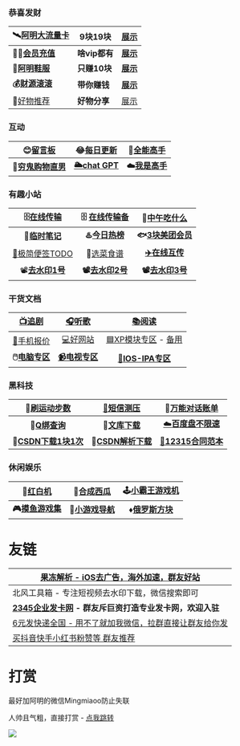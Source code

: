 ### 恭喜发财

| **🛰️[阿明大流量卡](https://haokawx.lot-ml.com/Product/Index/235198)** | **9块19块**   | **[展示](https://pic.rmb.bdstatic.com/bjh/user/ab6aac09a150aeae7975504b0efa3bcb.jpeg)** |
| ------------------------------------------------------------ | ------------- | ------------------------------------------------------------ |
| **🙆‍♂️[会员充值](http://shangzhang.99kami.com?parent_code=1005451)** | **啥vip都有** | **[展示](https://pic.rmb.bdstatic.com/bjh/user/7cbab56804a197c51ae78d610810cd1b.jpeg)** |
| **👟[阿明鞋服](https://gitee.com/aminggoodboy/image/raw/master/img/202403052135773.webp)** | **只赚10块**  | **[展示](https://support.qq.com/products/411304/post/170464300074834145/)** |
| **💰[财源滚滚](https://wk.haoruan.cc/doc/132/)**              | **带你赚钱**  | **[展示](https://pic.rmb.bdstatic.com/bjh/user/9d07da10116e0ca35c48b76e63d8ea29.jpeg)** |
| 🚚[好物推荐](https://flowus.cn/haoruan/share/2f43cabb-3130-4d54-9262-aecab80e4fa3?code=1RC7QN) | **好物分享**  | [展示](https://flowus.cn/haoruan/share/2f43cabb-3130-4d54-9262-aecab80e4fa3?code=1RC7QN) |

### 互动

|       😊[留言板](https://support.qq.com/product/411304)       |   😂[每日更新](https://wk.haoruan.cc/doc/153/)   | 🤺[全能高手](https://kdocs.cn/l/ckSWdSS65MFS)  |
| :----------------------------------------------------------: | :---------------------------------------------: | --------------------------------------------- |
| **👻[穷鬼购物直男](https://flowus.cn/haoruan/share/821bd9ed-93f9-4425-9489-05680ca73790)** | **[🌥️chat GPT](https://wk.haoruan.cc/doc/104/)** | **☁️[我是高手](https://f.wps.cn/g/mgpOUvYU/)** |

### 有趣小站

|    🗄️[在线传输](https://www.transmoe.com/)     | 🗄️ [在线传输备](https://easychuan.cn/ "备用") |             🍚[中午吃什么](http://chishenme.xyz/)             |
| :-------------------------------------------: | :------------------------------------------: | :----------------------------------------------------------: |
|     **📒[临时笔记](https://bijici.com/)**      |    **♨️[今日热榜](https://tophub.today/)**    | **🐟[3块美团会员](https://flowus.cn/haoruan/share/1e16994c-1ef4-47f9-9c21-21c6c3ba01a0)** |
| [📑极简便签TODO](https://www.ricocc.com/todo/) |   🍛[选菜食谱](https://cook.yunyoujun.cn/)    |              **[✈️在线互传](https://yunge.in/)**              |
|  📽️[**去水印1号**](https://dy.kukutool.com/)   |   **📽️[去水印2号](https://api.spapi.cn/)**    |        **📽️[去水印3号](https://www.dy114.com/douyin)**        |

### 干货文档

|   [📺**追剧**](https://wk.haoruan.cc/doc/103/)   |   [🎧**听歌**](https://wk.haoruan.cc/doc/101/)   |          [📚**阅读**](https://wk.haoruan.cc/doc/99/)          |
| :---------------------------------------------: | :---------------------------------------------: | :----------------------------------------------------------: |
|       [🧭手机报价](https://bj.haoruan.cc/)       |    [💻好网站](https://wk.haoruan.cc/doc/116/)    | [🟦XP模块专区](https://flowery-espadrille-695.notion.site/XP-a7667b75eafb4ebb9c5dd23784e98bee) - [备用](https://www.yuque.com/yuqueyonghuxd6cxl/qdzxvy/bgbnhio8qwwgbypv) |
| **🖱️[电脑专区](https://wk.haoruan.cc/doc/112/)** | [**📹电视专区**](https://wk.haoruan.cc/doc/100/) |      [🍎**IOS-IPA专区**](https://wk.haoruan.cc/doc/105/)      |

### 黑科技

|          🏃[刷运动步数](https://bushu.faithxy.com/)           |        [📵短信测压](https://text.is/dxcy)        | 💭[万能对话账单](https://tool.dvgod.com/index.html)  |
| :----------------------------------------------------------: | :---------------------------------------------: | :-------------------------------------------------: |
| **🐧[Q绑查询](https://www.xiaoyangtongzhi.cn/link/qqchaxun/qqchaxun.html)** | **📃[文库下载](https://wk.haoruan.cc/doc/111/)** | [☁️**百度盘不限速**](https://wk.haoruan.cc/doc/110/) |
|   **🔻[CSDN下载1块1次](https://www.zhanghuanglong.com/dl)**   |   **🔻[CSDN解析下载](https://dl.zzyyww.cn/)**    |    **[🧱12315合同范本](https://cont.12315.cn/)**     |

### 休闲娱乐

|     🐲[红白机](https://nes.heheda.top/)     |   🍉[合成西瓜](https://dxg.haoruan.cc/)   |          🕹️[小霸王游戏机](https://www.yikm.net/)          |
| :----------------------------------------: | :--------------------------------------: | :------------------------------------------------------: |
| **🎮[摸鱼游戏集](https://www.wesane.com/)** | **🎰[小游戏导航](https://games.imc.re/)** | **♦️[俄罗斯方块](https://aminggoodboy.gitee.io/tetris/)** |



# 友链

| [果冻解析 - iOS去广告，海外加速，群友好站](https://dns.66a.net/) |
| ------------------------------------------------------------ |
| 北风工具箱 - 专注短视频去水印下载，微信搜索即可              |
| **[2345企业发卡网](https://kw.2345faka.com/index "2345企业发卡网") - 群友斥巨资打造专业发卡网，欢迎入驻** |
| [6元发快递全国 - 用不了就加我微信，拉群直接让群友给你发](https://gitee.com/aminggoodboy/image/raw/master/%E5%BF%AB%E9%80%92.webp) |
| [ 买抖音快手小红书粉赞等 群友推荐](https://c.zhaojiali.top/?zid=270989) |



# 打赏

最好加阿明的微信Mingmiaoo防止失联

人帅且气粗，直接打赏 - [点我跳转](https://support.qq.com/product/411304)

![](https://bj.bcebos.com/baidu-rmb-video-cover-1/697e5f59075733a410ee92b1142fe08f.png)
